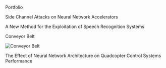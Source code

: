 Portfolio

Side Channel Attacks on Neural Network Accelerators

A New Method for the Exploitation of Speech Recognition Systems

Conveyor Belt

![Conveyor Belt](http://sshussain.me/Images/conveyor_belt.png)

The Effect of Neural Network Architecture on Quadcopter Control Systems Performance
